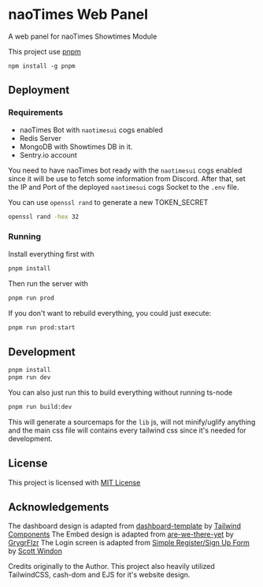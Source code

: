# naoTimes Web Panel
A web panel for naoTimes Showtimes Module

This project use [pnpm](https://pnpm.js.org/)
```
npm install -g pnpm
```

## Deployment

### Requirements
- naoTimes Bot with `naotimesui` cogs enabled
- Redis Server
- MongoDB with Showtimes DB in it.
- Sentry.io account

You need to have naoTimes bot ready with the `naotimesui` cogs enabled since it will be use to fetch some information from Discord.
After that, set the IP and Port of the deployed `naotimesui` cogs Socket to the `.env` file.

You can use `openssl rand` to generate a new TOKEN_SECRET<br>
```bash
openssl rand -hex 32
```

### Running
Install everything first with
```bash
pnpm install
```

Then run the server with
```bash
pnpm run prod
```

If you don't want to rebuild everything, you could just execute:
```bash
pnpm run prod:start
```

## Development

```bash
pnpm install
pnpm run dev
```

You can also just run this to build everything without running ts-node
```bash
pnpm run build:dev
```

This will generate a sourcemaps for the `lib` js, will not minify/uglify anything and the main css file will contains every tailwind css since it's needed for development.

## License
This project is licensed with [MIT License](LICENSE)

## Acknowledgements
The dashboard design is adapted from [dashboard-template](https://github.com/tailwindcomponents/dashboard-template) by [Tailwind Components](https://github.com/tailwindcomponents)
The Embed design is adapted from [are-we-there-yet](https://github.com/GrygrFlzr/are-we-there-yet) by [GrygrFlzr](https://github.com/GrygrFlzr)
The Login screen is adapted from [Simple Register/Sign Up Form](https://tailwindcomponents.com/component/simple-registersign-up-form) by [Scott Windon](https://tailwindcomponents.com/u/scott-windon)

Credits originally to the Author.
This project also heavily utilized TailwindCSS, cash-dom and EJS for it's website design.
